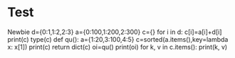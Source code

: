 # Test
Newbie
d={0:1,1:2,2:3}
a={0:100,1:200,2:300}
c={}
for i in d:
    c[i]=a[i]+d[i]
print(c)
type(c)
def qu():
    a={1:20,3:100,4:5}
    c=sorted(a.items(),key=lambda x: x[1])
    print(c)
    return dict(c)
oi=qu()
print(oi)
for k, v in c.items():
    print(k, v)
